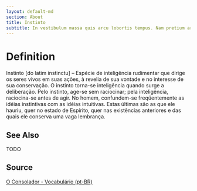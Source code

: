 ```yaml
---
layout: default-md
section: About
title: Instinto
subtitle: In vestibulum massa quis arcu lobortis tempus. Nam pretium arcu in odio vulputate luctus.
---
```


# Definition
Instinto [do latim instinctu] – Espécie de inteligência rudimentar que dirige os seres vivos em suas ações, à revelia de sua vontade e no interesse de sua conservação. O instinto torna-se inteligência quando surge a deliberação. Pelo instinto, age-se sem raciocinar; pela inteligência, raciocina-se antes de agir. No homem, confundem-se freqüentemente as idéias instintivas com as idéias intuitivas. Estas últimas são as que ele hauriu, quer no estado de Espírito, quer nas existências anteriores e das quais ele conserva uma vaga lembrança.

## See Also
TODO

## Source
[O Consolador - Vocabulário (pt-BR)](http://www.oconsolador.com.br/linkfixo/vocabulario/principal.html)


